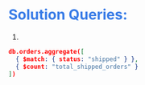 <h1 style="color:#397ce7">Solution Queries:</h1>

1.

```json
db.orders.aggregate([
  { $match: { status: "shipped" } },
  { $count: "total_shipped_orders" }
])

```
